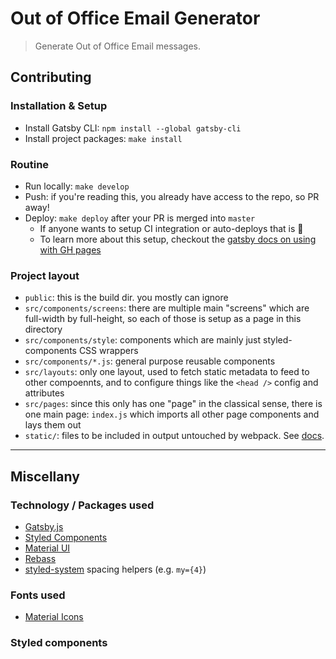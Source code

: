 # Out of Office Email Generator

> Generate Out of Office Email messages.

## Contributing

### Installation & Setup

- Install Gatsby CLI: `npm install --global gatsby-cli`
- Install project packages: `make install`

### Routine

- Run locally: `make develop`
- Push: if you're reading this, you already have access to the repo, so PR away!
- Deploy: `make deploy` after your PR is merged into `master`
  - If anyone wants to setup CI integration or auto-deploys that is 💯
  - To learn more about this setup, checkout the [gatsby docs on using with GH pages](https://www.gatsbyjs.org/docs/how-gatsby-works-with-github-pages/)

### Project layout

- `public`: this is the build dir. you mostly can ignore
- `src/components/screens`: there are multiple main "screens" which are full-width by full-height, so each of those is setup as a page in this directory
- `src/components/style`: components which are mainly just styled-components CSS wrappers
- `src/components/*.js`: general purpose reusable components
- `src/layouts`: only one layout, used to fetch static metadata to feed to other compoennts, and to configure things like the `<head />` config and attributes
- `src/pages`: since this only has one "page" in the classical sense, there is one main page: `index.js` which imports all other page components and lays them out
- `static/`: files to be included in output untouched by webpack. See [docs](https://www.gatsbyjs.org/docs/adding-images-fonts-files/#using-the-code-classlanguage-textstaticcode-folder).

---

## Miscellany

### Technology / Packages used

- [Gatsby.js](https://www.gatsbyjs.org)
- [Styled Components](https://www.styled-components.com/docs/api)
- [Material UI](https://material-ui.com/)
- [Rebass](http://jxnblk.com/rebass/components/Heading)
- [styled-system](https://github.com/jxnblk/styled-system/blob/master/docs/api.md#default-theme) spacing helpers (e.g. `my={4}`)

### Fonts used

- [Material Icons](https://fonts.googleapis.com/icon?family=Material+Icons)

### Styled components
